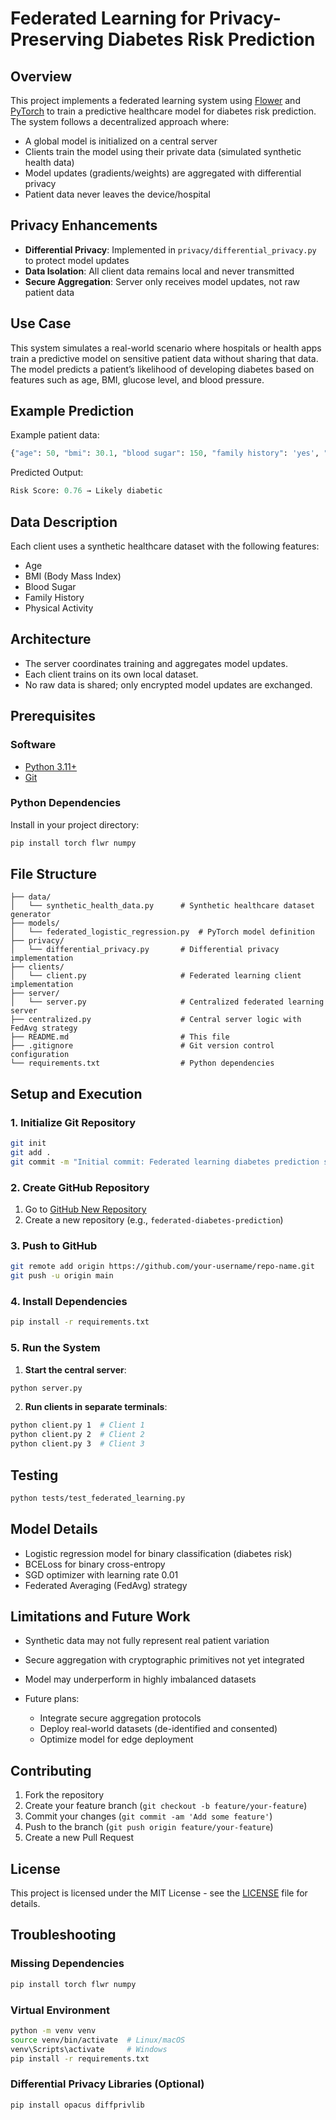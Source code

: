 # Federated Learning for Privacy-Preserving Diabetes Risk Prediction

## Overview

This project implements a federated learning system using [Flower](https://flower.dev/) and [PyTorch](https://pytorch.org/) to train a predictive healthcare model for diabetes risk prediction. The system follows a decentralized approach where:

* A global model is initialized on a central server
* Clients train the model using their private data (simulated synthetic health data)
* Model updates (gradients/weights) are aggregated with differential privacy
* Patient data never leaves the device/hospital

## Privacy Enhancements

* **Differential Privacy**: Implemented in `privacy/differential_privacy.py` to protect model updates
* **Data Isolation**: All client data remains local and never transmitted
* **Secure Aggregation**: Server only receives model updates, not raw patient data

## Use Case

This system simulates a real-world scenario where hospitals or health apps train a predictive model on sensitive patient data without sharing that data. The model predicts a patient’s likelihood of developing diabetes based on features such as age, BMI, glucose level, and blood pressure.

## Example Prediction

Example patient data:

```python
{"age": 50, "bmi": 30.1, "blood sugar": 150, "family history": 'yes', "physical activity": 'no', }
```

Predicted Output:

```python
Risk Score: 0.76 → Likely diabetic
```

## Data Description

Each client uses a synthetic healthcare dataset with the following features:

* Age
* BMI (Body Mass Index)
* Blood Sugar
* Family History
* Physical Activity

  
## Architecture

* The server coordinates training and aggregates model updates.
* Each client trains on its own local dataset.
* No raw data is shared; only encrypted model updates are exchanged.

## Prerequisites

### Software

* [Python 3.11+](https://www.python.org/downloads/)
* [Git](https://git-scm.com/)

### Python Dependencies

Install in your project directory:

```bash
pip install torch flwr numpy
```

## File Structure

```
├── data/
│   └── synthetic_health_data.py      # Synthetic healthcare dataset generator
├── models/
│   └── federated_logistic_regression.py  # PyTorch model definition
├── privacy/
│   └── differential_privacy.py       # Differential privacy implementation
├── clients/
│   └── client.py                     # Federated learning client implementation
├── server/
│   └── server.py                     # Centralized federated learning server
├── centralized.py                    # Central server logic with FedAvg strategy
├── README.md                         # This file
├── .gitignore                        # Git version control configuration
└── requirements.txt                  # Python dependencies
```

## Setup and Execution

### 1. Initialize Git Repository

```bash
git init
git add .
git commit -m "Initial commit: Federated learning diabetes prediction system"
```

### 2. Create GitHub Repository

1. Go to [GitHub New Repository](https://github.com/new)
2. Create a new repository (e.g., `federated-diabetes-prediction`)

### 3. Push to GitHub

```bash
git remote add origin https://github.com/your-username/repo-name.git
git push -u origin main
```

### 4. Install Dependencies

```bash
pip install -r requirements.txt
```

### 5. Run the System

1. **Start the central server**:

```bash
python server.py
```

2. **Run clients in separate terminals**:

```bash
python client.py 1  # Client 1
python client.py 2  # Client 2
python client.py 3  # Client 3
```

## Testing

```bash
python tests/test_federated_learning.py
```

## Model Details

* Logistic regression model for binary classification (diabetes risk)
* BCELoss for binary cross-entropy
* SGD optimizer with learning rate 0.01
* Federated Averaging (FedAvg) strategy

## Limitations and Future Work

* Synthetic data may not fully represent real patient variation
* Secure aggregation with cryptographic primitives not yet integrated
* Model may underperform in highly imbalanced datasets
* Future plans:

  * Integrate secure aggregation protocols
  * Deploy real-world datasets (de-identified and consented)
  * Optimize model for edge deployment

## Contributing

1. Fork the repository
2. Create your feature branch (`git checkout -b feature/your-feature`)
3. Commit your changes (`git commit -am 'Add some feature'`)
4. Push to the branch (`git push origin feature/your-feature`)
5. Create a new Pull Request

## License

This project is licensed under the MIT License - see the [LICENSE](LICENSE) file for details.

## Troubleshooting

### Missing Dependencies

```bash
pip install torch flwr numpy
```

### Virtual Environment

```bash
python -m venv venv
source venv/bin/activate  # Linux/macOS
venv\Scripts\activate     # Windows
pip install -r requirements.txt
```

### Differential Privacy Libraries (Optional)

```bash
pip install opacus diffprivlib
```
